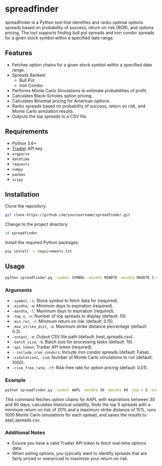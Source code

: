 # spreadfinder

spreadfinder is a Python tool that identifies and ranks optimal options spreads based on probability of success, return on risk (ROR), and options pricing. The tool supports finding bull put spreads and iron condor spreads for a given stock symbol within a specified date range.

## Features

- Fetches option chains for a given stock symbol within a specified date range.
- Spreads Ranked:
    - Bull Put
    - Iron Condor
- Performs Monte Carlo Simulations to estimate probabilities of profit.
- Calculates Black-Scholes option pricing.
- Calculates Binomial pricing for American options.
- Ranks spreads based on probability of success, return on risk, and Monte Carlo simulation results.
- Outputs the top spreads to a CSV file.

## Requirements

- Python 3.6+
- [Tradier](https://tradier.com/) API key
- `argparse`
- `datetime`
- `requests`
- `numpy`
- `pandas`
- `scipy`

## Installation

Clone the repository:

```sh
git clone https://github.com/yourusername/spreadfinder.git
```

Change to the project directory:

```sh
cd spreadfinder
```

Install the required Python packages:

```sh
pip install -r requirements.txt
```

## Usage

```sh
python spreadfinder.py -symbol SYMBOL -mindte MINDTE -maxdte MAXDTE [-top_n TOP_N] [-min_ror MIN_ROR] [-max_strike_dist MAX_STRIKE_DIST] [-output OUTPUT] [-batch_size BATCH_SIZE] -api_token API_TOKEN [--include_iron_condors] [-simulations SIMULATIONS]
```

### Arguments

- `-symbol`, `-s`: Stock symbol to fetch data for (required).
- `-mindte`, `-m`: Minimum days to expiration (required).
- `-maxdte`, `-l`: Maximum days to expiration (required).
- `-top_n`, `-n`: Number of top spreads to display (default: 10).
- `-min_ror`, `-r`: Minimum return on risk (default: 0.15).
- `-max_strike_dist`, `-d`: Maximum strike distance percentage (default: 0.2).
- `-output`, `-o`: Output CSV file path (default: best_spreads.csv).
- `-batch_size`, `-b`: Batch size for processing tasks (default: 10).
- `-api_token`: Tradier API token (required).
- `--include_iron_condors`: Include iron condor spreads (default: False).
- `-simulations`, `-sim`: Number of Monte Carlo simulations to run (default: 1000).
- `-risk_free_rate`, `-rf`: Risk-free rate for option pricing (default: 0.01).

### Example

```sh
python spreadfinder.py -symbol AAPL -mindte 30 -maxdte 60 -top_n 5 -min_ror 0.2 -max_strike_dist 0.15 -output aapl_spreads.csv -api_token YOUR_API_TOKEN -simulations 1000
```

This command fetches option chains for AAPL with expirations between 30 and 60 days, calculates historical volatility, finds the top 5 spreads with a minimum return on risk of 20% and a maximum strike distance of 15%, runs 1000 Monte Carlo simulations for each spread, and saves the results to aapl_spreads.csv.

### Additional Notes

- Ensure you have a valid Tradier API token to fetch real-time options data.
- When selling options, you typically want to identify spreads that are fairly priced or overpriced to maximize your return on risk.
